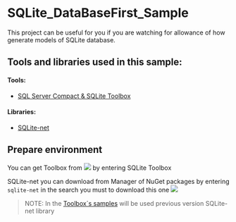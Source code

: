 # SQLite_DataBaseFirst_Sample
This project can be useful for you if you are watching for allowance of how generate
models of SQLite database. 

## Tools and libraries used in this sample:
#### Tools:
- [SQL Server Compact & SQLite Toolbox](https://github.com/ErikEJ/SqlCeToolbox)
#### Libraries:
- [SQLite-net](https://github.com/praeclarum/sqlite-net)


## Prepare environment 
You can get Toolbox from ![](https://github.com/Allaev1/SQLite_DataBaseFirst_Sample/blob/master/SQLite_DataBaseFirst_Sample/Assets/extAndupd.png)
by entering SQLite Toolbox

SQLite-net you can download from Manager of NuGet packages by entering
`sqlite-net` in the search you must to download this one
![](https://github.com/Allaev1/SQLite_DataBaseFirst_Sample/blob/master/SQLite_DataBaseFirst_Sample/Assets/NuGetScreen.PNG)
>NOTE: In the [Toolbox`s samples](https://github.com/ErikEJ/SqlCeToolbox/wiki#how-do-i-use-the-sql-server-compact--sqlite-toolbox) will be used previous version SQLite-net library 






